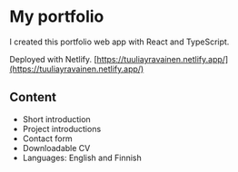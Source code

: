 # My portfolio

I created this portfolio web app with React and TypeScript.

Deployed with Netlify.
[https://tuuliayravainen.netlify.app/](https://tuuliayravainen.netlify.app/)

## Content

- Short introduction
- Project introductions
- Contact form
- Downloadable CV
- Languages: English and Finnish
